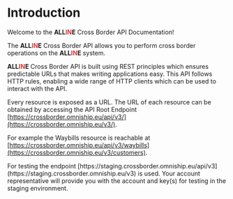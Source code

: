 # Introduction

Welcome to the <span style="font-weight: bold">ALL<span style="color: #d83636;">IN</span>E</span> Cross Border API Documentation! 

The <span style="font-weight: bold">ALL<span style="color: #d83636;">IN</span>E</span> Cross Border API allows you to perform cross border operations on the <span style="font-weight: bold">ALL<span style="color: #d83636;">IN</span>E</span> system.

<span style="font-weight: bold">ALL<span style="color: #d83636;">IN</span>E</span> Cross Border API is built using REST principles which ensures predictable URLs that makes writing applications easy. 
This API follows HTTP rules, enabling a wide range of HTTP clients which can be used to interact with the API.

Every resource is exposed as a URL. The URL of each resource can be obtained by accessing the API Root Endpoint [https://crossborder.omniship.eu/api/v3/](https://crossborder.omniship.eu/v3/).

For example the Waybills resource is reachable at [https://crossborder.omniship.eu/api/v3/waybills](https://crossborder.omniship.eu/v3/customers).

<aside class="notice">
  For testing the endpoint [https://staging.crossborder.omniship.eu/api/v3](https://staging.crossborder.omniship.eu/v3) is used. Your account representative will provide you with the account and key(s) for testing in the staging environment.
</aside>
